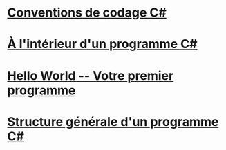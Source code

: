 # [Conventions de codage C#](coding-conventions.md)
# [À l'intérieur d'un programme C#](index.md)
# [Hello World -- Votre premier programme](hello-world-your-first-program.md)
# [Structure générale d'un programme C#](general-structure-of-a-csharp-program.md)
